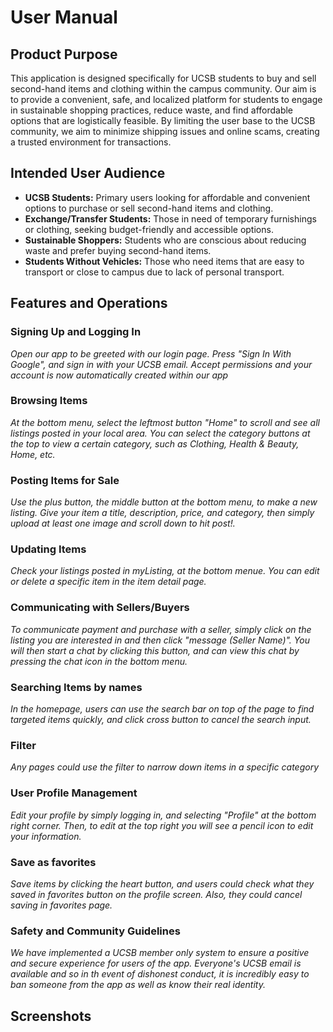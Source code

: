 # User Manual
## Product Purpose

This application is designed specifically for UCSB students to buy and sell second-hand items and clothing within the campus community. Our aim is to provide a convenient, safe, and localized platform for students to engage in sustainable shopping practices, reduce waste, and find affordable options that are logistically feasible. By limiting the user base to the UCSB community, we aim to minimize shipping issues and online scams, creating a trusted environment for transactions.

## Intended User Audience

- **UCSB Students:** Primary users looking for affordable and convenient options to purchase or sell second-hand items and clothing.
- **Exchange/Transfer Students:** Those in need of temporary furnishings or clothing, seeking budget-friendly and accessible options.
- **Sustainable Shoppers:** Students who are conscious about reducing waste and prefer buying second-hand items.
- **Students Without Vehicles:** Those who need items that are easy to transport or close to campus due to lack of personal transport.

## Features and Operations

### Signing Up and Logging In
_Open our app to be greeted with our login page. Press "Sign In With Google", and sign in with your UCSB email. Accept permissions and your account is now automatically created within our app_
### Browsing Items
_At the bottom menu, select the leftmost button "Home" to scroll and see all listings posted in your local area. You can select the category buttons at the top to view a certain category, such as Clothing, Health & Beauty, Home, etc._

### Posting Items for Sale
_Use the plus button, the middle button at the bottom menu, to make a new listing. Give your item a title, description, price, and category, then simply upload at least one image and scroll down to hit post!._

### Updating Items
_Check your listings posted in myListing, at the bottom menue. You can edit or delete a specific item in the item detail page._

### Communicating with Sellers/Buyers
_To communicate payment and purchase with a seller, simply click on the listing you are interested in and then click "message (Seller Name)". You will then start a chat by clicking this button, and can view this chat by pressing the chat icon in the bottom menu._

### Searching Items by names
_In the homepage, users can use the search bar on top of the page to find targeted items quickly, and click cross button to cancel the search input._

### Filter
_Any pages could use the filter to narrow down items in a specific category_

### User Profile Management
_Edit your profile by simply logging in, and selecting "Profile" at the bottom right corner. Then, to edit at the top right you will see a pencil icon to edit your information._

### Save as favorites
_Save items by clicking the heart button, and users could check what they saved in favorites button on the profile screen. Also, they could cancel saving in favorites page._

### Safety and Community Guidelines
_We have implemented a UCSB member only system to ensure a positive and secure experience for users of the app. Everyone's UCSB email is available and so in th event of dishonest conduct, it is incredibly easy to ban someone from the app as well as know their real identity._

## Screenshots
